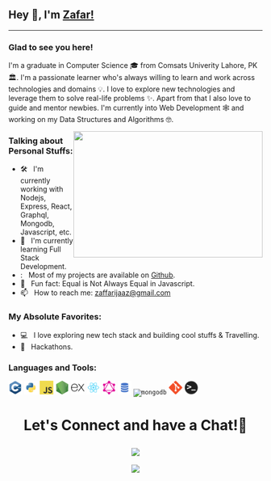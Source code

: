 ## Hey :wave:, I'm [Zafar!](https://github.com/zafarniazi)  




---

### Glad to see you here! &nbsp; 

I'm a graduate in Computer Science :mortar_board: from Comsats Univerity Lahore, PK 🏛. I'm a passionate learner who's always willing to learn and work across technologies and domains :bulb:. I love to explore new technologies and leverage them to solve real-life problems :sparkles:. Apart from that I also love to guide and mentor newbies. I'm currently into Web Development :spider_web: and working on my Data Structures and Algorithms :nerd_face:.

<!-- Since then I pushed **{{ COMMITS }}**+ commits, opened **{{ ISSUES }}**+ issues, submitted **{{ PULL_REQUESTS }}**+ pull requests, created **{{ GISTS }}**+ gists and contributed to **{{ REPOSITORIES_CONTRIBUTED_TO }}**+ public repositories. -->

<img align="right" height="250" width="375" alt="" src="https://raw.githubusercontent.com/iampavangandhi/iampavangandhi/master/gifs/coder.gif" />

### Talking about Personal Stuffs:

- 🛠 &nbsp; I'm currently working with  <br /> Nodejs, Express, React, <br /> Graphql, Mongodb, Javascript, etc.
- :rocket: &nbsp; I'm currently learning Full Stack Development.
- : &nbsp; Most of my projects are available on [Github](https://github.com/zafarniazi).
- :space_invader: &nbsp; Fun fact: Equal is Not Always Equal in Javascript.
- :mailbox: &nbsp; How to reach me: zaffarijaaz@gmail.com

### My Absolute Favorites:

- :computer: &nbsp; I love exploring new tech stack and building cool stuffs & Travelling.
- :pizza: &nbsp; Hackathons.

### Languages and Tools:

<code><img height="27" src="https://raw.githubusercontent.com/github/explore/80688e429a7d4ef2fca1e82350fe8e3517d3494d/topics/cpp/cpp.png" alt="cpp"></code>
<code><img height="27" src="https://raw.githubusercontent.com/github/explore/80688e429a7d4ef2fca1e82350fe8e3517d3494d/topics/python/python.png" alt="python"></code>
<code><img height="27" src="https://raw.githubusercontent.com/github/explore/80688e429a7d4ef2fca1e82350fe8e3517d3494d/topics/javascript/javascript.png" alt="javascript"></code>
<code><img height="27" src="https://raw.githubusercontent.com/github/explore/80688e429a7d4ef2fca1e82350fe8e3517d3494d/topics/nodejs/nodejs.png" alt="nodejs"></code>
<code><img height="27" src="https://raw.githubusercontent.com/devicons/devicon/master/icons/express/express-original.svg" alt="expressjs"></code>
<code><img height="27" src="https://raw.githubusercontent.com/github/explore/80688e429a7d4ef2fca1e82350fe8e3517d3494d/topics/react/react.png" alt="react"></code>
<code><img height="27" src="https://raw.githubusercontent.com/github/explore/80688e429a7d4ef2fca1e82350fe8e3517d3494d/topics/graphql/graphql.png" alt="graphql"></code>
<code><img height="27" src="https://raw.githubusercontent.com/github/explore/80688e429a7d4ef2fca1e82350fe8e3517d3494d/topics/sql/sql.png" alt="sql"></code>
<code><img height="27" src="https://encrypted-tbn0.gstatic.com/images?q=tbn%3AANd9GcSTTzPAw-55ssm1Im594xYZ9eRQu2JylrkYLg&usqp=CAU" alt="mongodb"></code>
<code><img height="27" src="https://raw.githubusercontent.com/devicons/devicon/master/icons/git/git-original.svg" alt="git"></code>
<code><img height="27" src="https://raw.githubusercontent.com/github/explore/80688e429a7d4ef2fca1e82350fe8e3517d3494d/topics/terminal/terminal.png" alt="terminal"></code>

<!--
<code><img height="25" src="https://raw.githubusercontent.com/github/explore/80688e429a7d4ef2fca1e82350fe8e3517d3494d/topics/sass/sass.png" alt="sass"></code>
-->



<h1 align="center">

  Let's Connect and have a Chat!💬

</h1>



<p align="center">


<a href="https://www.linkedin.com/in/zafarniazi/">

  <img height="50" src="https://user-images.githubusercontent.com/46517096/166973395-19676cd8-f8ec-4abf-83ff-da8243505b82.png"/>


</p>



<p align="center">

  <img src= "https://i.giphy.com/media/q217GUnfKAmJlFcjBX/giphy.webp">

</p>  
